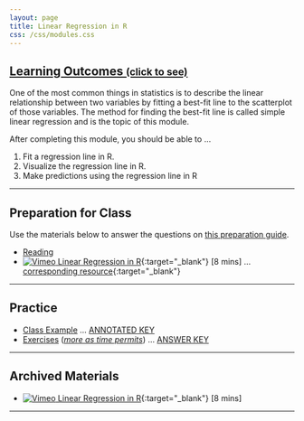 ```yaml
---
layout: page
title: Linear Regression in R
css: /css/modules.css
---
```


<div class="panel-group-ILOs">
  <div class="panel panel-default">
    <div class="panel-heading">
      <h2 class="panel-title">
        <a data-toggle="collapse" href="#ILOs">Learning Outcomes <small>(click to see)</small></a>
      </h2>
    </div>
    <div id="ILOs" class="panel-collapse collapse">
      <div class="panel-body">
One of the most common things in statistics is to describe the linear relationship between two variables by fitting a best-fit line to the scatterplot of those variables.  The method for finding the best-fit line is called simple linear regression and is the topic of this module.

<p>After completing this module, you should be able to ...</p>

<ol>
  <li>Fit a regression line in R.</li>
  <li>Visualize the regression line in R.</li>
  <li>Make predictions using the regression line in R</li>
</ol>
      </div>
    </div>
  </div>
</div>

----

## Preparation for Class

Use the materials below to answer the questions on [this preparation guide](Prep/RRegression).

* [Reading](bookR/RRegression.html)
* [![Vimeo](../img/dhovid.png) Linear Regression in R](){:target="_blank"} [8 mins] ... [corresponding resource](HO/Penguins.html#RRegression){:target="_blank"}

----

## Practice

* [Class Example](CE/RRegression_CExmpl) ... [ANNOTATED KEY](CE/KEY_RRegression_CExmpl)
* [Exercises](CE/RRegression_CE1) ([*more as time permits*](CE/RRegression_CE2)) ... [ANSWER KEY](CE/KEY_RRegression_CE)

----

## Archived Materials

* [![Vimeo](../img/dhovid.png) Linear Regression in R](https://vimeo.com/user45324800/regression1){:target="_blank"} [8 mins]

----
